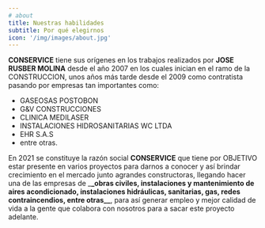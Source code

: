 ```yaml
---
# about
title: Nuestras habilidades
subtitle: Por qué elegirnos
icon: '/img/images/about.jpg'
---
```


**CONSERVICE** tiene sus orígenes en los trabajos realizados por **JOSE RUSBER MOLINA** desde el año 2007 en los cuales inician en el ramo de la CONSTRUCCION, unos años más tarde desde el 2009 como contratista pasando por empresas tan importantes como:

- GASEOSAS POSTOBON
- G&V CONSTRUCCIONES
- CLINICA MEDILASER
- INSTALACIONES HIDROSANITARIAS WC LTDA
- EHR S.A.S
- entre otras.

En 2021 se constituye la razón social **CONSERVICE** que tiene por OBJETIVO estar presente en varios proyectos para darnos a conocer y así brindar crecimiento en el mercado junto agrandes constructoras, llegando hacer una de las empresas de \_**\_obras civiles, instalaciones y mantenimiento de aires acondicionado, instalaciones hidráulicas, sanitarias, gas, redes contraincendios, entre otras\_\_**, para así generar empleo y mejor calidad de vida a la gente que colabora con nosotros para a sacar este proyecto adelante.
